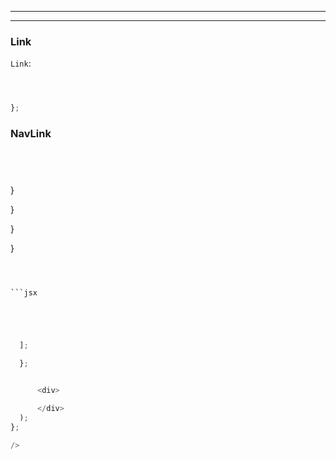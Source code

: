 ________________________________________________________________________________
________________________________________________________________________________






### Link

`Link`:

```js
```



```jsx
```


```jsx
```

```js
};
```


### NavLink


```js
```



```jsx
```


```html

```

```html

```


}

}

}

}
```



```jsx
```


```html
```



```jsx
```






```jsx
```


```jsx
```


```js
  ];

  };


      <div>

      </div>
  );
};
```





```jsx
/>
```




```js

```






